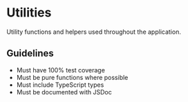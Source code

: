 
# Utilities

Utility functions and helpers used throughout the application.

## Guidelines
- Must have 100% test coverage
- Must be pure functions where possible
- Must include TypeScript types
- Must be documented with JSDoc
